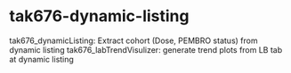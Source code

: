 # tak676-dynamic-listing
tak676_dynamicListing: Extract cohort (Dose, PEMBRO status) from dynamic listing
tak676_labTrendVisulizer: generate trend plots from LB tab at dynamic listing
